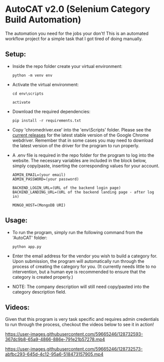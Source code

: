 # AutoCAT v2.0 (Selenium Category Build Automation)
 The automation you need for the jobs your don't! This is an automated workflow project for a simple task that I got tired of doing manually.

## Setup:

 - Inside the repo folder create your virtual environment:

    ```python -m venv env```

 - Activate the virtual environment:

    ```cd env\scripts```

    ```activate```

 - Download the required dependencies:

    ```pip install -r requirements.txt```

 - Copy 'chromedriver.exe' into the 'env\Scripts' folder. Please see the [current releases](https://chromedriver.chromium.org/downloads) for the latest stable version of the Google Chrome webdriver. Remember that in some cases you may need to download the latest version of the driver for the program to run properly.

 - A .env file is required in the repo folder for the program to log into the website. The necessary variables are included in the block below, simply copy/paste, inserting the corresponding values for your account.

    ```
    ADMIN_EMAIL=(your email)
    ADMIN_PASSWORD=(your password)

    BACKEND_LOGIN_URL=(URL of the backend login page)
    BACKEND_LANDING_URL=(URL of the backend landing page - after log in)

    MONGO_HOST=(MongoDB URI)
    ```

## Usage:
 - To run the program, simply run the following command from the 'AutoCAT' folder:

    ```python app.py```

 - Enter the email address for the vendor you wish to build a category for. Upon submission, the program will automatically run through the process of creating the category for you.
 (It currently needs little to no intervention, but a human eye is recommended to ensure that the category is created properly.)

 - NOTE: The company description will still need copy/pasted into the category description field.

## Videos:

Given that this program is very task specific and requires admin credentials to run through the process, checkout the videos below to see it in action!

https://user-images.githubusercontent.com/59665246/128732593-367dc9b8-65a9-4866-886e-791e21b57278.mp4

https://user-images.githubusercontent.com/59665246/128732573-abfbc293-645d-4c12-95a6-518473157905.mp4


